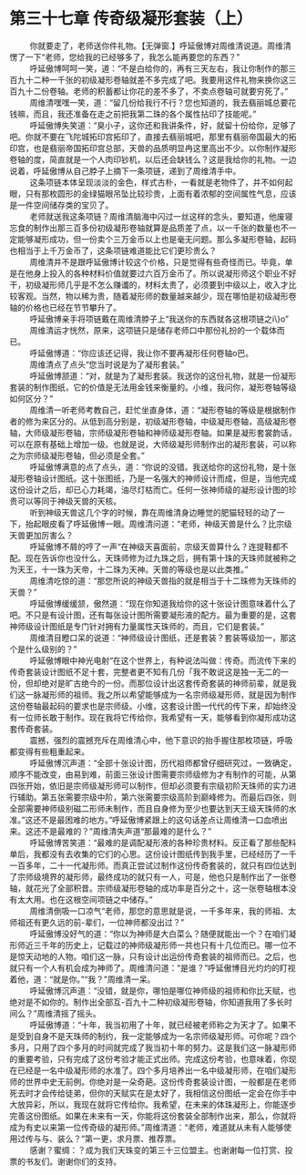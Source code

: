 <h1>第三十七章 传奇级凝形套装（上）</h1>
<div id="content">&nbsp&nbsp&nbsp&nbsp&nbsp&nbsp&nbsp&nbsp
 你就要走了，老师送你件礼物。【无弹窗.】呼延傲博对周维清说道。周维清愣了一下“老师，您给我的已经够多了，我怎么能再要您的东西？”
 <br/>&nbsp&nbsp&nbsp&nbsp&nbsp&nbsp&nbsp&nbsp
 呼延傲博呵呵一笑，道：“不是白给你的，再有三天左右，我让你制作的那三百九十二种一千张的初级凝形卷轴就差不多完成了吧。我要用这件礼物来换你这三百九十二份卷轴。老师的积蓄都让你花的差不多了，不卖点卷轴可就要穷死了。”
 <br/>&nbsp&nbsp&nbsp&nbsp&nbsp&nbsp&nbsp&nbsp
 周维清嘿嘿一笑，道：“留几份给我行不行？您也知道的，我去翡丽城总要花钱嘛，而且，我还准备在走之前把我第二珠的各个属性拈印了技能呢。”
 <br/>&nbsp&nbsp&nbsp&nbsp&nbsp&nbsp&nbsp&nbsp
 呼延傲博失笑道：“臭小子，这你还和我讲条件，好，就留十份给你，足够了吧。你就不要在飞陀城拓印宫拓印了，直接去翡丽城吧，那里有翡丽帝国最大的拓印宫，也是翡丽帝国拓印宫总部，天兽的品质明显冉这里高出不少。以你制作凝形卷轴的度，简直就是一个人肉印钞机，以后还会缺钱么？这是我给你的礼物。一边说着，呼延傲博从自己脖子上摘下一条项链，递到了周维清手中。
 <br/>&nbsp&nbsp&nbsp&nbsp&nbsp&nbsp&nbsp&nbsp
 这条项链本体呈现淡淡的金色，样式古朴，一看就是老物件了，并不如何起眼，只有那枚圆形的金绿猫眼吊坠比较珍贵，上面有着浓郁的空间属性气息，应该是一件空间储存类的宝贝了。
 <br/>&nbsp&nbsp&nbsp&nbsp&nbsp&nbsp&nbsp&nbsp
 老师就送我这条项链？周维清脑海中闪过一丝这样的念头，要知道，他废寝忘食的制作出那三百多份初级凝形卷轴就算是品质差了点，以一千张的数量也不一定能够凝形成功，但一份卖个三万金币以上也是毫无问题。那么多凝形卷轴，起码也相当于上千万金币了，这条项链难道能比它们更珍贵么？
 <br/>&nbsp&nbsp&nbsp&nbsp&nbsp&nbsp&nbsp&nbsp
 周维清并不是跟呼延傲博计较这个价格，只是觉得有些奇怪而已。毕竟，单是在他身上投入的各种材料价值就要过六百万金币了。所以说凝形师这个职业不好干，初级凝形师几乎是不怎么赚谶的，材料太贵了，必须要到中级以上，收入才比较客观。当然，物以稀为贵，随着凝形师的数量越来越少，现在哪怕是初级凝形卷轴的价格也已经在节节攀升了。
 <br/>&nbsp&nbsp&nbsp&nbsp&nbsp&nbsp&nbsp&nbsp
 呼延傲博亲手将项链戴在周维清脖子上“我送你的东西就各这根项链之i\}o”
 <br/>&nbsp&nbsp&nbsp&nbsp&nbsp&nbsp&nbsp&nbsp
 周维清运才恍然，原来，这项链只是储存老师口中那份礼扮的一个载体而已。
 <br/>&nbsp&nbsp&nbsp&nbsp&nbsp&nbsp&nbsp&nbsp
 呼延傲博道：“你应该还记得，我让你不要再凝形任何卷轴o巴。
 <br/>&nbsp&nbsp&nbsp&nbsp&nbsp&nbsp&nbsp&nbsp
 周维清点了点头“您当时说是为了凝形套装。”
 <br/>&nbsp&nbsp&nbsp&nbsp&nbsp&nbsp&nbsp&nbsp
 呼延傲博颔道：“对，就是为了凝形套装。我送你的这份礼物，就是一份凝形套装的制作图纸，它的价值是无法用金钱来衡量的。小维，我问你，凝形卷轴等级如何区分？”
 <br/>&nbsp&nbsp&nbsp&nbsp&nbsp&nbsp&nbsp&nbsp
 周维清一听老师考教自己，赶忙坐直身体，道：“凝形卷轴的等级是根据制作者的修为来区分的。从低到高分别是，初级凝形卷轴，中级凝形卷轴，高级凝形卷轴，大师级凝形卷轴，宗师级凝形卷轴和神师级凝形卷轴。如果是凝形套裳韵话，可以在原有基础上增加一级。也就是说，大师级凝形师制作出的凝形套装，可以称之为宗师级凝形卷轴，但必须是全套。”
 <br/>&nbsp&nbsp&nbsp&nbsp&nbsp&nbsp&nbsp&nbsp
 呼延傲博满意的点了点头，道：“你说的没错。我送给你的这份礼物，是十张凝形卷轴设计图纸。这十张图纸，乃是一名强大的神师设计而成，但是，当他完成这份设计之后，却已心力耗竭，油尽灯枯而亡。任何一张神师级的凝形设计图的珍贵可以等同于神级天兽的天核。
 <br/>&nbsp&nbsp&nbsp&nbsp&nbsp&nbsp&nbsp&nbsp
 听到神级天兽这几个字的时候，靠在周维清身边睡觉的肥猫轻轻的动了一下，抬起眼皮看了呼延傲博一眼。周维清问道：“老师，神级天兽是什么？比宗级天兽更加厉害么？
 <br/>&nbsp&nbsp&nbsp&nbsp&nbsp&nbsp&nbsp&nbsp
 呼延傲博不屑的哼了一声“在神级天喜面前，宗级天兽算什么？连提鞋都不配。现在告诉你也没什么，天珠师修为过九珠之后，拥有第十珠的天珠师就被称之为天王，十一珠为天帝，十二珠为天神。天兽的等级也是以此类推。”
 <br/>&nbsp&nbsp&nbsp&nbsp&nbsp&nbsp&nbsp&nbsp
 周维清吃惊的道：“那您所说的神级天兽指的就是相当于十二珠修为天珠师的天兽？”
 <br/>&nbsp&nbsp&nbsp&nbsp&nbsp&nbsp&nbsp&nbsp
 呼延傲博缓缓颔，傲然道：“现在你知道我给你的这十张设计图意味着什么了吧。不只是有设计图，还有每张设计图所需要凝形液的配方。最为重要的是，这套神师级设计图纸是专门针对拥有力量属性天珠师的，而且，它们是套装。”
 <br/>&nbsp&nbsp&nbsp&nbsp&nbsp&nbsp&nbsp&nbsp
 周维清目瞪口呆的说道：“神师级设计图纸，还是套装？套装等级加一，那这个是什么级别的？”
 <br/>&nbsp&nbsp&nbsp&nbsp&nbsp&nbsp&nbsp&nbsp
 呼延傲博眼中神光电射“在这个世界上，有种说法叫做：传奇。而流传下来的传奇套装设计图纸不足十套，完整者更不知有几份「我不敢说这是独一无二的一份，但却绝对是旷古绝今的一份。而那位设计出这套传奇套装的神师前辈，就是我们这一脉凝形师的祖师。我之所以希望能够成为一名宗师级凝形师，就是因为制作这份卷轴最起码的要求也是宗师级。小维，这套设计图一代代的传下来，却始终没有一位师长敢于制作。现在我将它传给你，我希望有一天，能够看到你凝形成功这套传奇套装。
 <br/>&nbsp&nbsp&nbsp&nbsp&nbsp&nbsp&nbsp&nbsp
 震撼，强烈的震撼充斥在周维清心中，他下意识的抬手握住那枚项链，呼吸都变得有些粗重起来。
 <br/>&nbsp&nbsp&nbsp&nbsp&nbsp&nbsp&nbsp&nbsp
 呼延傲博沉声道：“全部十张设计图，历代祖师都曾仔细研究过，一致确定，顺序不能改变，由易到难，前面三张设计图需要宗师级修为才有制作的可能，从第四张开始，依旧是宗师级凝形师可以制作，但却必须要有宗级初阶天珠师的实力进行辅助。第五张需要宗级中阶，第六张需要宗级高阶到巅峰修为。而最后四张，则全部需要神师级别磁二形师未制作，而且自身修为至少也要达到天王级天珠师的水准。”这还不是最困难的地方。”呼延傲博紧跟上的这句话差点让周维清一口血喷出来。这还不是最难的？”周维清失声道“那最难的是什么？”
 <br/>&nbsp&nbsp&nbsp&nbsp&nbsp&nbsp&nbsp&nbsp
 呼延傲博苦笑道：“最难的是调配凝形液的各种珍贵材料。反正看了那些配料单后，我都没有去收集的它们的心思。这份设计图纸传到我手里，已经经历了一千一百多年，二十一代凝形师。而真正尝试过制作这份传奇套装的，就只有四位达到了宗师级境界的凝形师，最终成功的就只有一人，可是，他也只是制作出了一张卷轴，就花光了全部积昔。宗师级凝形卷轴的成功率是百分之十，这一张卷轴根本没有太大用。也在这根空间项链之中储存。”
 <br/>&nbsp&nbsp&nbsp&nbsp&nbsp&nbsp&nbsp&nbsp
 周维清倒吸一口凉气“老师，那您的意思就是说，一千多年来，我的师祖、太师祖还有更久远的前-辈们，一位神师都没出过？”
 <br/>&nbsp&nbsp&nbsp&nbsp&nbsp&nbsp&nbsp&nbsp
 呼延傲博没好气的道：“你以为神师是大白菜么？随便就能出一个？在咱们凝形师近三千年的历史上，记载过的神师级凝形师一共也只有十几位而已。哪一位不是惊天动地的人物。咱们这一脉，只有设计出运份传奇套装的祖师而已。之后，也就只有一个人有机会成为神师了。周维清问道：“是谁？”呼延傲博目光灼灼的盯视着他，道：“就是你。”“我？”周维清一呆。
 <br/>&nbsp&nbsp&nbsp&nbsp&nbsp&nbsp&nbsp&nbsp
 呼延傲博沉声道：“没错，就是你，哪怕是哪位神师级的祖师和你比天赋，也绝对是不如你的。制作出全部互-百九十二种初级凝形卷轴，你知道我用了多长时间么？”周维清摇了摇头。
 <br/>&nbsp&nbsp&nbsp&nbsp&nbsp&nbsp&nbsp&nbsp
 呼延傲博道：“十年，我当初用了十年，就已经被老师称之为天才了。如果不是受到自身不是天珠师的制约，我一定能够成为一名宗师级凝形师。可你呢？四个多月，只用了四个多月的时间就完成了我当初十年的努力。这是我们这一脉凝形师的重要考验，只有完成了这份考验才能正式出师。完成这份考验，也意味着，你现在已经是一名中级凝形师的水准了。四个多月培养出一名中级凝形师，在咱们凝形师的世界中史无前例。你绝对是一朵奇葩。这份传奇套装设计图，一般都是在老师死去时才会传给徒弟，但你的天赋实在是太好了，我相信这份图纸一定会在你手中大放异彩，所以，我现在就将它传给你。我希望，在未来的体珠凝形上，你能逐步完善这份图纸。如果在未来有一天，你能将这份套装全部制作出来，那么，你就将成为有史以来第一位传奇级的凝形师。”周维清道：“老师，难道就从未有人能够使用过传与与、装么？”第一更，求月票、推荐票。
 <br/>&nbsp&nbsp&nbsp&nbsp&nbsp&nbsp&nbsp&nbsp
 感谢？蜜绸：？成为我们天珠变的第三十三位盟主。也谢谢每一位打赏、投票的书友们。谢谢你们的支持。
 <br/>&nbsp&nbsp&nbsp&nbsp&nbsp&nbsp&nbsp&nbsp
 <br/>&nbsp&nbsp&nbsp&nbsp&nbsp&nbsp&nbsp&nbsp
</div>
